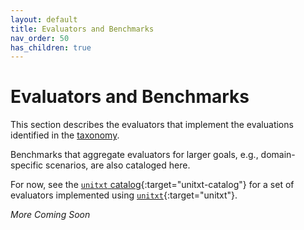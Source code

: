 ```yaml
---
layout: default
title: Evaluators and Benchmarks
nav_order: 50
has_children: true
---
```


# Evaluators and Benchmarks

This section describes the evaluators that implement the evaluations identified in the [taxonomy]({{site.baseurl}}/taxonomy/taxonomy).

Benchmarks that aggregate evaluators for larger goals, e.g., domain-specific scenarios, are also cataloged here.

For now, see the [`unitxt` catalog](https://www.unitxt.ai/en/latest/catalog/catalog.__dir__.html){:target="unitxt-catalog"} for a set of evaluators implemented using [`unitxt`](https://www.unitxt.ai){:target="unitxt"}.

_More Coming Soon_

